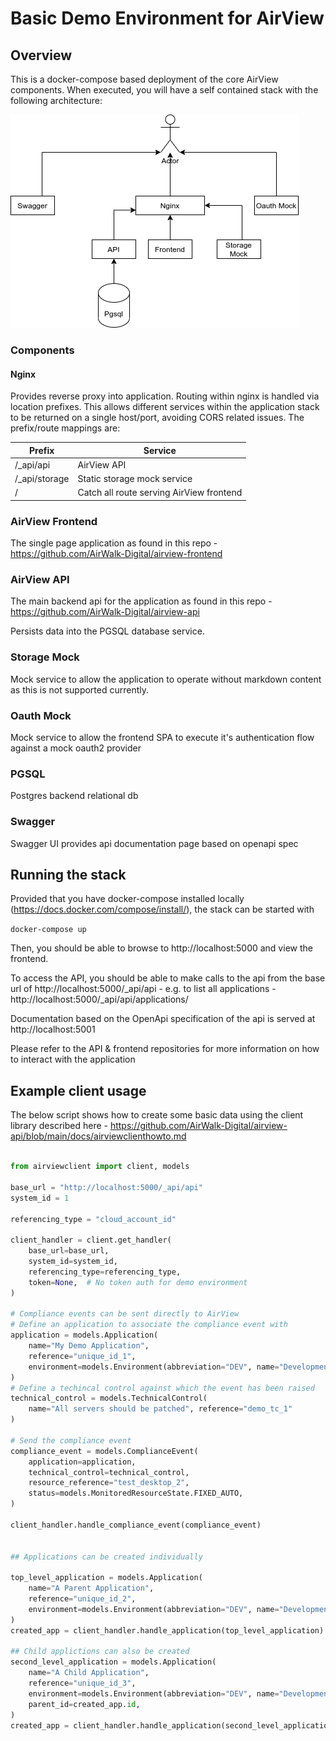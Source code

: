 # Basic Demo Environment for AirView

## Overview
This is a docker-compose based deployment of the core AirView components. When executed, you will have a self contained stack with the following architecture:


![](./diagram.png)

### Components
#### Nginx
Provides reverse proxy into application. Routing within nginx is handled via location prefixes. This allows different services within the application stack to be returned on a single host/port, avoiding CORS related issues. The prefix/route mappings are:

| Prefix       | Service   |
|--------------|-----------|
|/_api/api     | AirView API
|/_api/storage | Static storage mock service
|/             | Catch all route serving AirView frontend 


### AirView Frontend
The single page application as found in this repo - https://github.com/AirWalk-Digital/airview-frontend

### AirView API
The main backend api for the application as found in this repo - https://github.com/AirWalk-Digital/airview-api

Persists data into the PGSQL database service.

### Storage Mock
Mock service to allow the application to operate without markdown content as this is not supported currently.

### Oauth Mock
Mock service to allow the frontend SPA to execute it's authentication flow against a mock oauth2 provider

### PGSQL
Postgres backend relational db

### Swagger
Swagger UI provides api documentation page based on openapi spec

## Running the stack
Provided that you have docker-compose installed locally (https://docs.docker.com/compose/install/), the stack can be started with 

```docker-compose up```

Then, you should be able to browse to http://localhost:5000 and view the frontend.

To access the API, you should be able to make calls to the api from the base url of http://localhost:5000/_api/api - e.g. to list all applications - http://localhost:5000/_api/api/applications/

Documentation based on the OpenApi specification of the api is served at http://localhost:5001

Please refer to the API & frontend repositories for more information on how to interact with the application


## Example client usage
The below script shows how to create some basic data using the client library described here - https://github.com/AirWalk-Digital/airview-api/blob/main/docs/airviewclienthowto.md


``` python

from airviewclient import client, models

base_url = "http://localhost:5000/_api/api"
system_id = 1

referencing_type = "cloud_account_id"

client_handler = client.get_handler(
    base_url=base_url,
    system_id=system_id,
    referencing_type=referencing_type,
    token=None,  # No token auth for demo environment
)

# Compliance events can be sent directly to AirView
# Define an application to associate the compliance event with
application = models.Application(
    name="My Demo Application",
    reference="unique_id_1",
    environment=models.Environment(abbreviation="DEV", name="Development"),
)
# Define a techincal control against which the event has been raised
technical_control = models.TechnicalControl(
    name="All servers should be patched", reference="demo_tc_1"
)

# Send the compliance event
compliance_event = models.ComplianceEvent(
    application=application,
    technical_control=technical_control,
    resource_reference="test_desktop_2",
    status=models.MonitoredResourceState.FIXED_AUTO,
)

client_handler.handle_compliance_event(compliance_event)


## Applications can be created individually

top_level_application = models.Application(
    name="A Parent Application",
    reference="unique_id_2",
    environment=models.Environment(abbreviation="DEV", name="Development"),
)
created_app = client_handler.handle_application(top_level_application)

## Child applictions can also be created
second_level_application = models.Application(
    name="A Child Application",
    reference="unique_id_3",
    environment=models.Environment(abbreviation="DEV", name="Development"),
    parent_id=created_app.id,
)
created_app = client_handler.handle_application(second_level_application)
```
